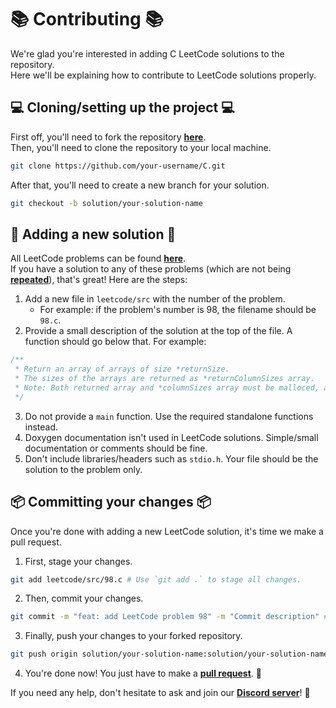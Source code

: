 # 📚 Contributing 📚

We're glad you're interested in adding C LeetCode solutions to the repository.\
Here we'll be explaining how to contribute to LeetCode solutions properly.

## 💻 Cloning/setting up the project 💻

First off, you'll need to fork the repository [**here**](https://github.com/TheAlgorithms/C/fork).\
Then, you'll need to clone the repository to your local machine.

```bash
git clone https://github.com/your-username/C.git
```

After that, you'll need to create a new branch for your solution.

```bash
git checkout -b solution/your-solution-name
```

## 📝 Adding a new solution 📝

All LeetCode problems can be found [**here**](https://leetcode.com/problemset/all/).\
If you have a solution to any of these problems (which are not being [**repeated**](https://github.com/TheAlgorithms/C/blob/master/leetcode/DIRECTORY.md)), that's great! Here are the steps:

1. Add a new file in `leetcode/src` with the number of the problem.
    - For example: if the problem's number is 98, the filename should be `98.c`.
2. Provide a small description of the solution at the top of the file. A function should go below that. For example:

```c
/**
 * Return an array of arrays of size *returnSize.
 * The sizes of the arrays are returned as *returnColumnSizes array.
 * Note: Both returned array and *columnSizes array must be malloced, assume caller calls free().
 */
```

3. Do not provide a `main` function. Use the required standalone functions instead.
4. Doxygen documentation isn't used in LeetCode solutions. Simple/small documentation or comments should be fine.
5. Don't include libraries/headers such as `stdio.h`. Your file should be the solution to the problem only.

## 📦 Committing your changes 📦

Once you're done with adding a new LeetCode solution, it's time we make a pull request.

1. First, stage your changes.

```bash
git add leetcode/src/98.c # Use `git add .` to stage all changes.
```

2. Then, commit your changes.

```bash
git commit -m "feat: add LeetCode problem 98" -m "Commit description" # Optional
```

3. Finally, push your changes to your forked repository.

```bash
git push origin solution/your-solution-name:solution/your-solution-name
```

4. You're done now! You just have to make a [**pull request**](https://github.com/TheAlgorithms/C/compare). 🎉

If you need any help, don't hesitate to ask and join our [**Discord server**](https://the-algorithms.com/discord)! 🙂
